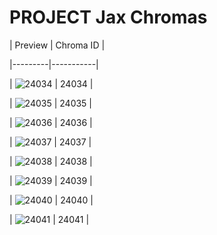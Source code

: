 # PROJECT Jax Chromas


| Preview | Chroma ID |

|---------|-----------|

| ![24034](https://raw.communitydragon.org/latest/plugins/rcp-be-lol-game-data/global/default/v1/champion-chroma-images/24/24034.png) | 24034 |

| ![24035](https://raw.communitydragon.org/latest/plugins/rcp-be-lol-game-data/global/default/v1/champion-chroma-images/24/24035.png) | 24035 |

| ![24036](https://raw.communitydragon.org/latest/plugins/rcp-be-lol-game-data/global/default/v1/champion-chroma-images/24/24036.png) | 24036 |

| ![24037](https://raw.communitydragon.org/latest/plugins/rcp-be-lol-game-data/global/default/v1/champion-chroma-images/24/24037.png) | 24037 |

| ![24038](https://raw.communitydragon.org/latest/plugins/rcp-be-lol-game-data/global/default/v1/champion-chroma-images/24/24038.png) | 24038 |

| ![24039](https://raw.communitydragon.org/latest/plugins/rcp-be-lol-game-data/global/default/v1/champion-chroma-images/24/24039.png) | 24039 |

| ![24040](https://raw.communitydragon.org/latest/plugins/rcp-be-lol-game-data/global/default/v1/champion-chroma-images/24/24040.png) | 24040 |

| ![24041](https://raw.communitydragon.org/latest/plugins/rcp-be-lol-game-data/global/default/v1/champion-chroma-images/24/24041.png) | 24041 |